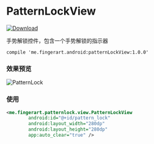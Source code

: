# PatternLockView

[![Download](https://api.bintray.com/packages/fingerart/maven/PatternLockView/images/download.svg) ](https://bintray.com/fingerart/maven/PatternLockView/_latestVersion)

手势解锁控件，包含一个手势解锁的指示器

```
compile 'me.fingerart.android:patternLockView:1.0.0'
```

### 效果预览

![PatternLock](PatternLock.gif)

### 使用

``` xml
<me.fingerart.patternlock.view.PatternLockView
        android:id="@+id/pattern_lock"
        android:layout_width="280dp"
        android:layout_height="280dp"
        app:auto_clear="true" />
```
